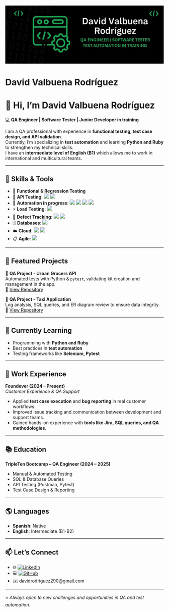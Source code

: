 ![Banner](assets/banner.png)
# David Valbuena Rodríguez

# 👋 Hi, I’m David Valbuena Rodríguez  

💻 **QA Engineer | Software Tester | Junior Developer in training**  

I am a QA professional with experience in **functional testing, test case design, and API validation**.  
Currently, I’m specializing in **test automation** and learning **Python and Ruby** to strengthen my technical skills.  
I have an **intermediate level of English (B1)** which allows me to work in international and multicultural teams.  

---

## 🚀 Skills & Tools

- 🧪 **Functional & Regression Testing**  
- 🔗 **API Testing**: <img src="https://img.shields.io/badge/Postman-FF6C37?style=flat&logo=postman&logoColor=white"/> <img src="https://img.shields.io/badge/SoapUI-6DB33F?style=flat&logo=swagger&logoColor=white"/>  
- 🤖 **Automation in progress**: <img src="https://img.shields.io/badge/Python-3776AB?style=flat&logo=python&logoColor=white"/> <img src="https://img.shields.io/badge/Ruby-CC342D?style=flat&logo=ruby&logoColor=white"/> <img src="https://img.shields.io/badge/Selenium-43B02A?style=flat&logo=selenium&logoColor=white"/> <img src="https://img.shields.io/badge/Pytest-0A9EDC?style=flat&logo=pytest&logoColor=white"/>  
- ⚡ **Load Testing**: <img src="https://img.shields.io/badge/JMeter-D22128?style=flat&logo=apache&logoColor=white"/>  
- 🐞 **Defect Tracking**: <img src="https://img.shields.io/badge/Jira-0052CC?style=flat&logo=jira&logoColor=white"/> <img src="https://img.shields.io/badge/Azure_DevOps-0078D7?style=flat&logo=azure-devops&logoColor=white"/>  
- 🗄️ **Databases**: <img src="https://img.shields.io/badge/SQL-336791?style=flat&logo=postgresql&logoColor=white"/>  
- ☁️ **Cloud**: <img src="https://img.shields.io/badge/AWS-232F3E?style=flat&logo=amazon-aws&logoColor=white"/> <img src="https://img.shields.io/badge/GCP-4285F4?style=flat&logo=google-cloud&logoColor=white"/>  
- 📋 **Agile**: <img src="https://img.shields.io/badge/Scrum-009FDA?style=flat&logo=scrumalliance&logoColor=white"/>  

---

## 📂 Featured Projects
🔹 **QA Project - Urban Grocers API**  
Automated tests with Python & `pytest`, validating kit creation and management in the app.  
📌 [View Repository](https://github.com/davidvalbuenarod/urban-grocers-api)  

🔹 **QA Project - Taxi Application**  
Log analysis, SQL queries, and ER diagram review to ensure data integrity.  
📌 [View Repository](https://github.com/davidvalbuenarod/taxi-app-db)  

---

## 🌱 Currently Learning
- Programming with **Python and Ruby**  
- Best practices in **test automation**  
- Testing frameworks like **Selenium, Pytest**  

---

## 💼 Work Experience
**Foundever (2024 – Present)**  
*Customer Experience & QA Support*  
- Applied **test case execution** and **bug reporting** in real customer workflows.  
- Improved issue tracking and communication between development and support teams.  
- Gained hands-on experience with **tools like Jira, SQL queries, and QA methodologies**.  

---

## 📚 Education
**TripleTen Bootcamp – QA Engineer (2024 – 2025)**  
- Manual & Automated Testing  
- SQL & Database Queries  
- API Testing (Postman, Pytest)  
- Test Case Design & Reporting  

---

## 🌎 Languages
- **Spanish**: Native  
- **English**: Intermediate (B1-B2)  

---

## 📫 Let’s Connect
- 🌐 [![LinkedIn](https://img.shields.io/badge/LinkedIn-0A66C2?style=flat&logo=linkedin&logoColor=white)](https://www.linkedin.com/in/dafevaro/)  
- 💻 [![GitHub](https://img.shields.io/badge/GitHub-181717?style=flat&logo=github&logoColor=white)](https://github.com/davidvalbuenarod/davidvalbuena.)  
- ✉️ davidrodriguez290@gmail.com  

---

⭐️ *Always open to new challenges and opportunities in QA and test automation.*  

